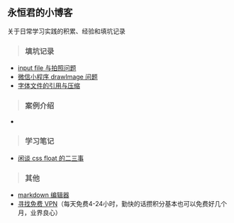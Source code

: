 ## 永恒君的小博客
关于日常学习实践的积累、经验和填坑记录
> ### 填坑记录

* [input file 与拍照问题](https://github.com/foreverZ133/blogs/issues/2)
* [微信小程序 drawImage 问题](https://github.com/foreverZ133/blogs/issues/1)
* [字体文件的引用与压缩](https://github.com/foreverZ133/blogs/issues/3)

> ### 案例介绍

* []()

> ### 学习笔记

* [闲谈 css float 的二三事](https://github.com/foreverZ133/blogs/issues/4)

> ### 其他

* [markdown 编辑器](http://pandao.github.io/editor.md/)
* [寻找免费 VPN](https://www.seednet.me/)（每天免费4-24小时，勤快的话攒积分基本也可以免费好几个月，业界良心）
